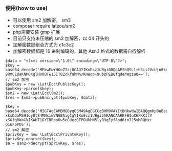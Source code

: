 ### 使用(how to use)
* 可以使用 sm2 加解密， sm3
* composer require latzou/sm2
* php需要安装 gmp 扩展
* 目前只支持未压缩的 sm2 加解密，以 04 开头的
* 加解密数据组合方式为 c1c3c2
* 加解密数据都是 16 进制编码的，其他 Asn.1 格式的数据需自行解析
```
$data = "<?xml version=\"1.0\" encoding=\"UTF-8\"?>";
$key = base64_decode('MFkwEwYHKoZIzj0CAQYIKoEcz1UBgi0DQgAEShQSLl+hSiiJVcUjn6kVmhpCClh0
9RmCEUaKNMOXglHs0BTw1JITOZckfahMn/KHeop+9ubzPEB8fqdehWzzuQ==');
// sm2 加密
$pubKey = new \Lat\Ecc\PublicKey();
$pubKey->parse($key);
$sm2 = new \Lat\Ecc\Sm2();
$res = $sm2->pubEncrypt($pubKey, $data);

$key = base64_decode('MIGTAgEAMBMGByqGSM49AgEGCCqBHM9VAYItBHkwdwIBAQQgmKp8uBbpJhZCXliV
xksD3oM5H1oyDt84MNxiwVN6BAigCgYIKoEcz1UBgi2hRANCAARKFBIuX6FKKIlV
xSOfqRWaGkIKWHT1GYIRRoo0w5eCUezQFPDUkhM5lyR9qEyf8od6in725vM8QHx+
p16FbPO5');
// sm2 解密
$privKey = new \Lat\Ecc\PrivateKey();
$privKey->parse($key);
$a = $sm2->decrypt($privKey, $res);
```
